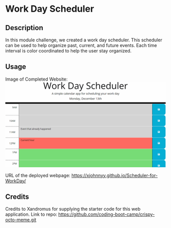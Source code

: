 # Work Day Scheduler

## Description

In this module challenge, we created a work day scheduler. This scheduler can be used to help organize past, current, and future events. Each time interval is color coordinated to help the user stay organized.

## Usage

Image of Completed Website:
![Image of Completed Website](Assets/images/05-third-party-apis-homework-demo.gif)

URL of the deployed webpage: 
https://xjohnnyy.github.io/Scheduler-for-WorkDay/


## Credits
Credits to Xandromus for supplying the starter code for this web application.
Link to repo: https://github.com/coding-boot-camp/crispy-octo-meme.git
